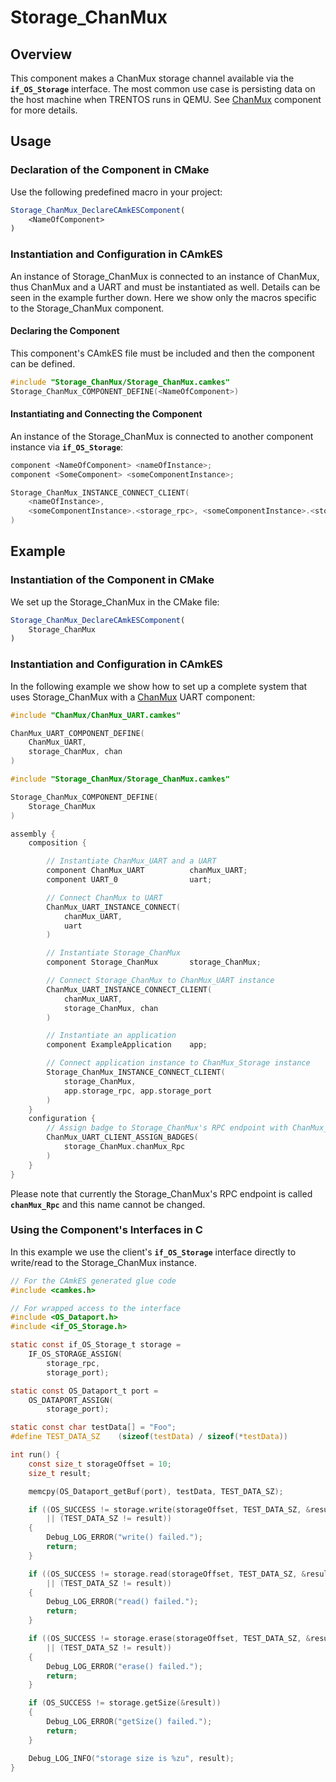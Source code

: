 # Storage_ChanMux

## Overview

This component makes a ChanMux storage channel available via the
**`if_OS_Storage`** interface. The most common use case is persisting data
on the host machine when TRENTOS runs in QEMU.
See [ChanMux](../components/chan-mux.md) component for more details.

## Usage

### Declaration of the Component in CMake

Use the following predefined macro in your project:

```CMake
Storage_ChanMux_DeclareCAmkESComponent(
    <NameOfComponent>
)
```

### Instantiation and Configuration in CAmkES

An instance of Storage_ChanMux is connected to an instance of ChanMux,
thus ChanMux and a UART and must be instantiated as well. Details can be
seen in the example further down. Here we show only the macros specific
to the Storage_ChanMux component.

#### Declaring the Component

This component's CAmkES file must be included and then the component
can be defined.

```c
#include "Storage_ChanMux/Storage_ChanMux.camkes"
Storage_ChanMux_COMPONENT_DEFINE(<NameOfComponent>)
```

#### Instantiating and Connecting the Component

An instance of the Storage_ChanMux is connected to another component
instance via **`if_OS_Storage`**:

```c
component <NameOfComponent> <nameOfInstance>;
component <SomeComponent> <someComponentInstance>;

Storage_ChanMux_INSTANCE_CONNECT_CLIENT(
    <nameOfInstance>,
    <someComponentInstance>.<storage_rpc>, <someComponentInstance>.<storage_port>
)
```

## Example

### Instantiation of the Component in CMake

We set up the Storage_ChanMux in the CMake file:

```CMake
Storage_ChanMux_DeclareCAmkESComponent(
    Storage_ChanMux
)
```

### Instantiation and Configuration in CAmkES

In the following example we show how to set up a complete system that
uses Storage_ChanMux with a [ChanMux](../components/chan-mux.md) UART component:

```c
#include "ChanMux/ChanMux_UART.camkes"

ChanMux_UART_COMPONENT_DEFINE(
    ChanMux_UART,
    storage_ChanMux, chan
)

#include "Storage_ChanMux/Storage_ChanMux.camkes"

Storage_ChanMux_COMPONENT_DEFINE(
    Storage_ChanMux
)

assembly {
    composition {

        // Instantiate ChanMux_UART and a UART
        component ChanMux_UART          chanMux_UART;
        component UART_0                uart;

        // Connect ChanMux to UART
        ChanMux_UART_INSTANCE_CONNECT(
            chanMux_UART,
            uart
        )

        // Instantiate Storage_ChanMux
        component Storage_ChanMux       storage_ChanMux;

        // Connect Storage_ChanMux to ChanMux_UART instance
        ChanMux_UART_INSTANCE_CONNECT_CLIENT(
            chanMux_UART,
            storage_ChanMux, chan
        )

        // Instantiate an application
        component ExampleApplication    app;

        // Connect application instance to ChanMux_Storage instance
        Storage_ChanMux_INSTANCE_CONNECT_CLIENT(
            storage_ChanMux,
            app.storage_rpc, app.storage_port
        )
    }
    configuration {
        // Assign badge to Storage_ChanMux's RPC endpoint with ChanMux_UART
        ChanMux_UART_CLIENT_ASSIGN_BADGES(
            storage_ChanMux.chanMux_Rpc
        )
    }
}
```

Please note that currently the Storage_ChanMux's RPC endpoint is called
**`chanMux_Rpc`** and this name cannot be changed.

### Using the Component's Interfaces in C

In this example we use the client's **`if_OS_Storage`** interface directly to
write/read to the Storage_ChanMux instance.

```c
// For the CAmkES generated glue code
#include <camkes.h>

// For wrapped access to the interface
#include <OS_Dataport.h>
#include <if_OS_Storage.h>

static const if_OS_Storage_t storage =
    IF_OS_STORAGE_ASSIGN(
        storage_rpc,
        storage_port);

static const OS_Dataport_t port =
    OS_DATAPORT_ASSIGN(
        storage_port);

static const char testData[] = "Foo";
#define TEST_DATA_SZ    (sizeof(testData) / sizeof(*testData))

int run() {
    const size_t storageOffset = 10;
    size_t result;

    memcpy(OS_Dataport_getBuf(port), testData, TEST_DATA_SZ);

    if ((OS_SUCCESS != storage.write(storageOffset, TEST_DATA_SZ, &result))
        || (TEST_DATA_SZ != result))
    {
        Debug_LOG_ERROR("write() failed.");
        return;
    }

    if ((OS_SUCCESS != storage.read(storageOffset, TEST_DATA_SZ, &result))
        || (TEST_DATA_SZ != result))
    {
        Debug_LOG_ERROR("read() failed.");
        return;
    }

    if ((OS_SUCCESS != storage.erase(storageOffset, TEST_DATA_SZ, &result))
        || (TEST_DATA_SZ != result))
    {
        Debug_LOG_ERROR("erase() failed.");
        return;
    }

    if (OS_SUCCESS != storage.getSize(&result))
    {
        Debug_LOG_ERROR("getSize() failed.");
        return;
    }

    Debug_LOG_INFO("storage size is %zu", result);
}
```
